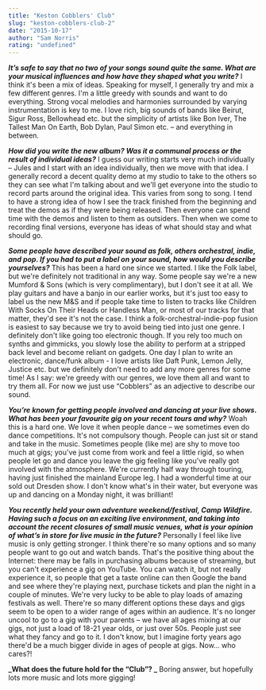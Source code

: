```yaml
---
title: "Keston Cobblers' Club"
slug: "keston-cobblers-club-2"
date: "2015-10-17"
author: "Sam Norris"
rating: "undefined"
---
```


**_It’s safe to say that no two of your songs sound quite the same. What are your musical influences and how have they shaped what you write?_** I think it's been a mix of ideas. Speaking for myself, I generally try and mix a few different genres. I'm a little greedy with sounds and want to do everything. Strong vocal melodies and harmonies surrounded by varying instrumentation is key to me. I love rich, big sounds of bands like Beirut, Sigur Ross, Bellowhead etc. but the simplicity of artists like Bon Iver, The Tallest Man On Earth, Bob Dylan, Paul Simon etc. – and everything in between.

**_How did you write the new album? Was it a communal process or the result of individual ideas?_** I guess our writing starts very much individually – Jules and I start with an idea individually, then we move with that idea. I generally record a decent quality demo at my studio to take to the others so they can see what I'm talking about and we'll get everyone into the studio to record parts around the original idea. This varies from song to song. I tend to have a strong idea of how I see the track finished from the beginning and treat the demos as if they were being released. Then everyone can spend time with the demos and listen to them as outsiders. Then when we come to recording final versions, everyone has ideas of what should stay and what should go.

**_Some people have described your sound as folk, others orchestral, indie, and pop. If you had to put a label on your sound, how would you describe yourselves?_** This has been a hard one since we started. I like the Folk label, but we're definitely not traditional in any way. Some people say we're a new Mumford & Sons (which is very complimentary), but I don't see it at all. We play guitars and have a banjo in our earlier works, but it's just too easy to label us the new M&S and if people take time to listen to tracks like Children With Socks On Their Heads or Handless Man, or most of our tracks for that matter, they'd see it's not the case. I think a folk-orchestral-indie-pop fusion is easiest to say because we try to avoid being tied into just one genre. I definitely don't like going too electronic though. If you rely too much on synths and gimmicks, you slowly lose the ability to perform at a stripped back level and become reliant on gadgets. One day I plan to write an electronic, dance/funk album - I love artists like Daft Punk, Lemon Jelly, Justice etc. but we definitely don't need to add any more genres for some time! As I say: we're greedy with our genres, we love them all and want to try them all. For now we just use “Cobblers” as an adjective to describe our sound.

**_You’re known for getting people involved and dancing at your live shows. What has been your favourite gig on your recent tours and why?_** Woah this is a hard one. We love it when people dance – we sometimes even do dance competitions. It's not compulsory though. People can just sit or stand and take in the music. Sometimes people (like me) are shy to move too much at gigs; you've just come from work and feel a little rigid, so when people let go and dance you leave the gig feeling like you've really got involved with the atmosphere. We're currently half way through touring, having just finished the mainland Europe leg. I had a wonderful time at our sold out Dresden show. I don't know what's in their water, but everyone was up and dancing on a Monday night, it was brilliant!

**_You recently held your own adventure weekend/festival, Camp Wildfire. Having such a focus on an exciting live environment, and taking into account the recent closures of small music venues, what is your opinion of what’s in store for live music in the future?_** Personally I feel like live music is only getting stronger. I think there're so many options and so many people want to go out and watch bands. That's the positive thing about the Internet: there may be falls in purchasing albums because of streaming, but you can't experience a gig on YouTube. You can watch it, but not really experience it, so people that get a taste online can then Google the band and see where they're playing next, purchase tickets and plan the night in a couple of minutes. We're very lucky to be able to play loads of amazing festivals as well. There're so many different options these days and gigs seem to be open to a wider range of ages within an audience. It's no longer uncool to go to a gig with your parents – we have all ages mixing at our gigs, not just a load of 18-21 year olds, or just over 50s. People just see what they fancy and go to it. I don't know, but I imagine forty years ago there'd be a much bigger divide in ages of people at gigs. Now... who cares?!

**_What does the future hold for the “Club”? _** Boring answer, but hopefully lots more music and lots more gigging!
